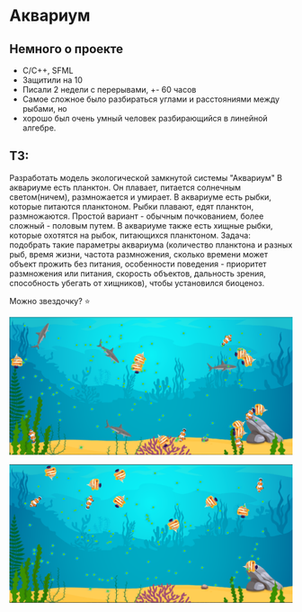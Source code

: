 # Аквариум


## Немного о проекте
 * С/C++, SFML
 * Защитили на 10
 * Писали 2 недели с перерывами, +- 60 часов
 * Самое сложное было разбираться углами и расстояниями между рыбами, но
 * хорошо был очень умный человек разбирающийся в линейной алгебре.

## ТЗ:
Разработать модель экологической замкнутой системы "Аквариум"
В аквариуме есть планктон. Он плавает, питается солнечным светом(ничем), размножается и умирает.
В аквариуме есть рыбки, которые питаются планктоном. Рыбки плавают, едят планктон, размножаются. Простой вариант - обычным почкованием,
более сложный - половым путем. 
В аквариуме также есть хищные рыбки, которые охотятся на рыбок, питающихся планктоном.
Задача: подобрать такие параметры аквариума (количество планктона и разных рыб, время жизни, частота размножения, сколько времени может объект прожить без питания,
особенности поведения - приоритет размножения или питания, скорость объектов, дальность зрения, способность убегать от хищников), чтобы установился биоценоз.

Можно звездочку? ⭐️

![](resources/aquarium_1.png)



![](resources/aquarium_2.png)
